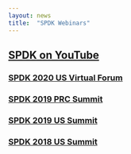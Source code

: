 ```yaml
---
layout: news
title:  "SPDK Webinars"
---
```


## [SPDK on YouTube](https://www.youtube.com/channel/UCBJymdv0AXCcnbLtEw7jvBQ)
### [SPDK 2020 US Virtual Forum](https://www.youtube.com/playlist?list=PL4eJZ5XvN_LT-IMkY3_QlniEZa8TLSCDn)
### [SPDK 2019 PRC Summit](https://www.youtube.com/playlist?list=PL4eJZ5XvN_LTaBioWdEtliuRkxPK-9qO0)
### [SPDK 2019 US Summit](https://www.youtube.com/playlist?list=PL4eJZ5XvN_LTDcMXE3VBSZSH06DhEyRby)
### [SPDK 2018 US Summit](https://www.youtube.com/playlist?list=PL4eJZ5XvN_LQT_mqOtF4bXJq8hIUhFylT)
